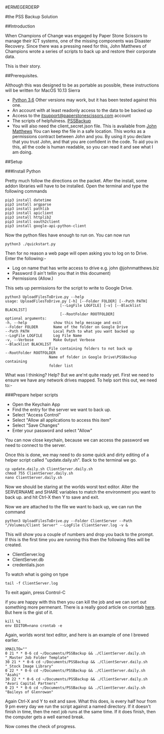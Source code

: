 #ERMEGERDERP

#the PSS Backup Solution

##Introduction

When Champions of Change was engaged by Paper Stone Scissors to manage their ICT systems, one of the missing components was Disaster Recovery.  Since there was a pressing need for this,  John Matthews of Champions wrote a series of scripts to back up and restore their corporate data.

This is their story.

##Prerequisites.

Although this was designed to be as portable as possible, these instructions will be written for MacOS 10.13 Sierra

* [Python 3.6](https://www.python.org/downloads/release/python-360/)  Other versions may work, but it has been tested against this one.
* An account with at least readonly access to the data to be backed up
* Access to the itsupport@paperstonescissors.com account
* The scripts of helpfulness.  [PSSBackup](https://github.com/johnmatthews7234/PSSBackup)
* You will also need the client_secret.json file.  This is available from [John Matthews](mailto:john.matthews72@gmail.com)  You can keep the file in a safe location.  This works as a permissions contract between John and you.  By using it you declare that you trust John, and that you are confident in the code.  To aid you in this, all the code is human readable, so you can read it and see what I am doing.

##Setup

###Install Python

Pretty much follow the directions on the packet.  After the install, some addon libraries will have to be installed.  Open the terminal and type the following commands

	pip3 install datetime
	pip3 install argparse
	pip3 install pathlib
	pip3 install apiclient
	pip3 install httplib2
	pip3 install oauth2client
	pip3 install google-api-python-client
	
Now the python files have enough to run on.  You can now run 

	python3 ./quickstart.py

Then for no reason a web page will open asking you to log on to Drive.  Enter the following:-

* Log on name that has write access to drive e.g. john @johnmatthews.biz
* Password (I ain't tellin you that in this document)
* Permissions (Allow.)

This sets up permissions for the script to write to Google Drive.



	python3 UploadFilesToDrive.py --help
	usage: UploadFilesToDrive.py [-h] [--Folder FOLDER] [--Path PATH]
                             [--LogFile LOGFILE] [-v] [--Blacklist BLACKLIST]
                             [--RootFolder ROOTFOLDER]
	optional arguments:
  	-h, --help            show this help message and exit
	--Folder FOLDER       Name of the folder on Google Drive
	--Path PATH           Local Path to what you want backed up
	--LogFile LOGFILE     Log File Name
	-v, --Verbose         Make Output Verbose
	--Blacklist BLACKLIST
                        File containing folders to not back up
	--RootFolder ROOTFOLDER
                        Name of folder in Google Drive\PSSBackup containing
                        folder list

What was I thinking?  Help?  But we are'nt quite ready yet.  First we need to ensure we have any network drives mapped.  To help sort this out, we need to:-

###Prepare helper scripts

* Open the Keychain App
* Find the entry for the server we want to back up.
* Select "Access Control"
* Select "Allow all applications to access this item"
* Select "Save Changes"
* Enter your password and select "Allow"

You can now close keychain, because we can access the password we need to connect to the server.

Once this is done, we may need to do some quick and dirty editing of a helper script called "update.daily.sh".  Back to the terminal we go.

	cp update.daily.sh ClientServer.daily.sh
	chmod 755 ClientServer.daily.sh
	nano ClientServer.daily.sh
	
Now we should be staring at the worlds worst text editor.  Alter the SERVERNAME and SHARE variables to match the environment you want to back up. and hit Ctrl-X  then Y to save and exit.

Now we are attached to the file we want to back up, we can run the command

	python3 UploadFilesToDrive.py --Folder ClientServer --Path "/Volumes/Client Server" --LogFile ClientServer.log -v &

This will show you a couple of numbers and drop you back to the prompt.  
If this is the first time you are running this then the following files will be created.

* ClientServer.log
* ClientServer.db
* credentials.json

To watch what is going on type 

	tail -f ClientServer.log

To exit again, press Control-C

if you are happy with this then you can kill the job and we can sort out something more permenant.  There is a really good article on crontab [here](https://ole.michelsen.dk/blog/schedule-jobs-with-crontab-on-mac-osx.html).  But here is the gist of it.

	kill %1
	env EDITOR=nano crontab -e

Again, worlds worst text editor, and here is an example of one I brewed earlier.

	XMAILTO=""
	0 21 * * 0-6 cd ~/Documents/PSSBackup && ./ClientServer.daily.sh "_Master Job Folder Template"
	30 21 * * 0-6 cd ~/Documents/PSSBackup && ./ClientServer.daily.sh "_Stock Image Library"
	0 22 * * 0-6 cd ~/Documents/PSSBackup && ./ClientServer.daily.sh "Asahi"
	30 22 * * 0-6 cd ~/Documents/PSSBackup && ./ClientServer.daily.sh "Avari Capital Partners"
	0 23 * * 0-6 cd ~/Documents/PSSBackup && ./ClientServer.daily.sh "Baileys of Glenrowan"
	
Again Ctrl-X and Y to exit and save.  What this does, is every half hour from 9 pm every day we run the script against a named directory.  If it doesn't finish in time, then the next job runs at the same time.  If it does finish, then the computer gets a well earned break.

Now comes the check of progress.
